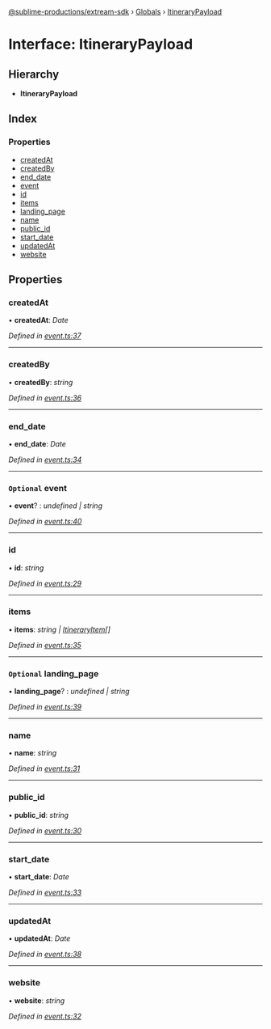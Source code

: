 [@sublime-productions/extream-sdk](../README.md) › [Globals](../globals.md) › [ItineraryPayload](itinerarypayload.md)

# Interface: ItineraryPayload

## Hierarchy

* **ItineraryPayload**

## Index

### Properties

* [createdAt](itinerarypayload.md#createdat)
* [createdBy](itinerarypayload.md#createdby)
* [end_date](itinerarypayload.md#end_date)
* [event](itinerarypayload.md#optional-event)
* [id](itinerarypayload.md#id)
* [items](itinerarypayload.md#items)
* [landing_page](itinerarypayload.md#optional-landing_page)
* [name](itinerarypayload.md#name)
* [public_id](itinerarypayload.md#public_id)
* [start_date](itinerarypayload.md#start_date)
* [updatedAt](itinerarypayload.md#updatedat)
* [website](itinerarypayload.md#website)

## Properties

###  createdAt

• **createdAt**: *Date*

*Defined in [event.ts:37](https://github.com/Extream-SaaS/ex-sdk/blob/d73bdfb/src/event.ts#L37)*

___

###  createdBy

• **createdBy**: *string*

*Defined in [event.ts:36](https://github.com/Extream-SaaS/ex-sdk/blob/d73bdfb/src/event.ts#L36)*

___

###  end_date

• **end_date**: *Date*

*Defined in [event.ts:34](https://github.com/Extream-SaaS/ex-sdk/blob/d73bdfb/src/event.ts#L34)*

___

### `Optional` event

• **event**? : *undefined | string*

*Defined in [event.ts:40](https://github.com/Extream-SaaS/ex-sdk/blob/d73bdfb/src/event.ts#L40)*

___

###  id

• **id**: *string*

*Defined in [event.ts:29](https://github.com/Extream-SaaS/ex-sdk/blob/d73bdfb/src/event.ts#L29)*

___

###  items

• **items**: *string | [ItineraryItem](itineraryitem.md)[]*

*Defined in [event.ts:35](https://github.com/Extream-SaaS/ex-sdk/blob/d73bdfb/src/event.ts#L35)*

___

### `Optional` landing_page

• **landing_page**? : *undefined | string*

*Defined in [event.ts:39](https://github.com/Extream-SaaS/ex-sdk/blob/d73bdfb/src/event.ts#L39)*

___

###  name

• **name**: *string*

*Defined in [event.ts:31](https://github.com/Extream-SaaS/ex-sdk/blob/d73bdfb/src/event.ts#L31)*

___

###  public_id

• **public_id**: *string*

*Defined in [event.ts:30](https://github.com/Extream-SaaS/ex-sdk/blob/d73bdfb/src/event.ts#L30)*

___

###  start_date

• **start_date**: *Date*

*Defined in [event.ts:33](https://github.com/Extream-SaaS/ex-sdk/blob/d73bdfb/src/event.ts#L33)*

___

###  updatedAt

• **updatedAt**: *Date*

*Defined in [event.ts:38](https://github.com/Extream-SaaS/ex-sdk/blob/d73bdfb/src/event.ts#L38)*

___

###  website

• **website**: *string*

*Defined in [event.ts:32](https://github.com/Extream-SaaS/ex-sdk/blob/d73bdfb/src/event.ts#L32)*
